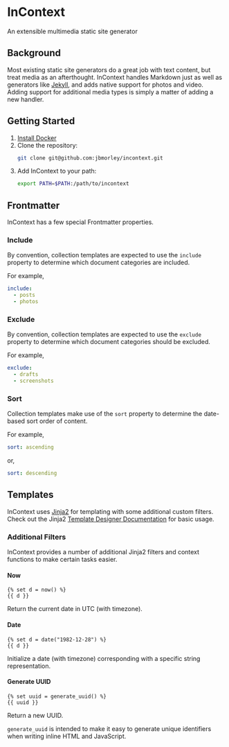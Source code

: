 # InContext

An extensible multimedia static site generator

## Background

Most existing static site generators do a great job with text content, but treat media as an afterthought. InContext handles Markdown just as well as generators like [Jekyll](https://jekyll.rb), and adds native support for photos and video. Adding support for additional media types is simply a matter of adding a new handler.

## Getting Started

1. [Install Docker](https://docs.docker.com/engine/install/)
2. Clone the repository:
   ```bash
   git clone git@github.com:jbmorley/incontext.git
   ```
3. Add InContext to your path:
   ```bash
   export PATH=$PATH:/path/to/incontext
   ```

## Frontmatter

InContext has a few special Frontmatter properties.

### Include

By convention, collection templates are expected to use the `include` property to determine which document categories are included.

For example,

```yaml
include:
  - posts
  - photos
```

### Exclude

By convention, collection templates are expected to use the `exclude` property to determine which document categories should be excluded.

For example,

```yaml
exclude:
  - drafts
  - screenshots
```

### Sort

Collection templates make use of the `sort` property to determine the date-based sort order of content.

For example,

```yaml
sort: ascending
```

or,

```yaml
sort: descending
```

## Templates

InContext uses [Jinja2](https://jinja.palletsprojects.com/en/2.11.x/) for templating with some additional custom filters. Check out the Jinja2 [Template Designer Documentation](https://jinja.palletsprojects.com/en/2.11.x/templates/) for basic usage.

### Additional Filters

InContext provides a number of additional Jinja2 filters and context functions to make certain tasks easier.

#### Now

```
{% set d = now() %}
{{ d }}
```

Return the current date in UTC (with timezone).

#### Date

```
{% set d = date("1982-12-28") %}
{{ d }}
```

Initialize a date (with timezone) corresponding with a specific string representation.

#### Generate UUID

```
{% set uuid = generate_uuid() %}
{{ uuid }}
```

Return a new UUID.

`generate_uuid` is intended to make it easy to generate unique identifiers when writing inline HTML and JavaScript.

